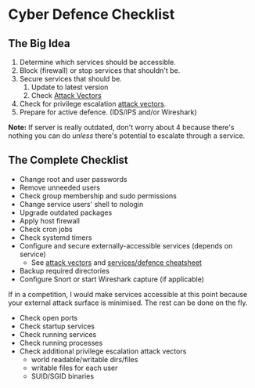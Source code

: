 # Cyber Defence Checklist
## The Big Idea
1. Determine which services should be accessible.
2. Block (firewall) or stop services that shouldn't be.
3. Secure services that should be.
    1. Update to latest version
    2. Check [Attack Vectors](../Offence/Attack%20Vectors.md)
4. Check for privilege escalation [attack vectors](../Offence/Attack%20Vectors.md).
5. Prepare for active defence. (IDS/IPS and/or Wireshark)

**Note:** If server is really outdated, don't worry about 4 because there's nothing you can do *unless* there's potential to escalate through a service.

## The Complete Checklist
- Change root and user passwords
- Remove unneeded users
- Check group membership and sudo permissions
- Change service users' shell to nologin
- Upgrade outdated packages
- Apply host firewall
- Check cron jobs
- Check systemd timers
- Configure and secure externally-accessible services (depends on service)
  - See [attack vectors](../Offence/Attack%20Vectors.md) and [services/defence cheatsheet](Linux%20Services%20and%20Defence%20Cheat%20Sheet.pdf)
- Backup required directories
- Configure Snort or start Wireshark capture (if applicable)

If in a competition, I would make services accessible at this point because your external attack surface is minimised. The rest can be done on the fly.
- Check open ports
- Check startup services
- Check running services
- Check running processes
- Check additional privilege escalation attack vectors
  - world readable/writable dirs/files
  - writable files for each user
  - SUID/SGID binaries
